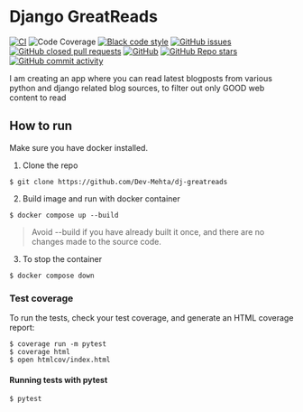# Django GreatReads
[![CI](https://github.com/Dev-Mehta/dj-greatreads/actions/workflows/ci.yml/badge.svg)](https://github.com/Dev-Mehta/dj-greatreads/) ![Code Coverage](https://img.shields.io/endpoint?url=https://raw.githubusercontent.com/wiki/Dev-Mehta/dj-greatreads/coverage-comment-badge.json) [![Black code style](https://img.shields.io/badge/code%20style-black-000000.svg)](https://github.com/ambv/black) [![GitHub issues](https://img.shields.io/github/issues/Dev-Mehta/dj-greatreads)](https://github.com/Dev-Mehta/dj-greatreads/issues/) [![GitHub closed pull requests](https://img.shields.io/github/issues-pr-closed/Dev-Mehta/dj-greatreads)](https://github.com/Dev-Mehta/dj-greatreads/pulls?q=is%3Apr+is%3Aclosed) [![GitHub](https://img.shields.io/github/license/Dev-Mehta/dj-greatreads)](https://github.com/Dev-Mehta/dj-greatreads/blob/master/LICENSE) [![GitHub Repo stars](https://img.shields.io/github/stars/Dev-Mehta/dj-greatreads?style=social)](https://github.com/Dev-Mehta/dj-greatreads/stargazers) [![GitHub commit activity](https://img.shields.io/github/commit-activity/m/Dev-Mehta/dj-greatreads)](https://github.com/Dev-Mehta/dj-greatreads/commits/master)

 I am creating an app where you can read latest blogposts from various python and django related blog sources, to filter out only GOOD web content to read

## How to run

Make sure you have docker installed.

1. Clone the repo
```
$ git clone https://github.com/Dev-Mehta/dj-greatreads
```

2. Build image and run with docker container

```
$ docker compose up --build
```

> Avoid --build if you have already built it once, and there are no changes made to the source code.

3. To stop the container
```
$ docker compose down
```
### Test coverage

To run the tests, check your test coverage, and generate an HTML coverage report:

    $ coverage run -m pytest
    $ coverage html
    $ open htmlcov/index.html

#### Running tests with pytest

    $ pytest
